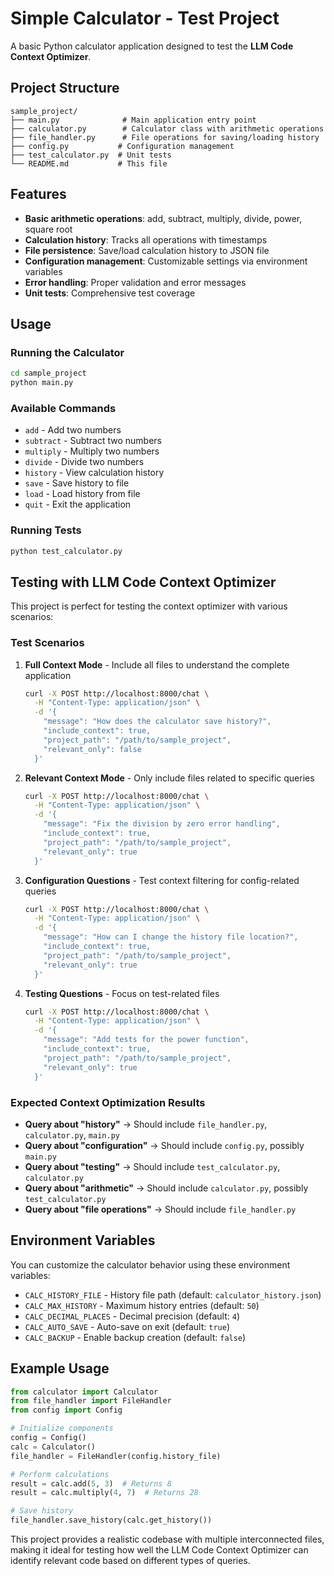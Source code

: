 # Simple Calculator - Test Project

A basic Python calculator application designed to test the **LLM Code Context Optimizer**.

## Project Structure

```
sample_project/
├── main.py              # Main application entry point
├── calculator.py        # Calculator class with arithmetic operations
├── file_handler.py      # File operations for saving/loading history
├── config.py           # Configuration management
├── test_calculator.py  # Unit tests
└── README.md           # This file
```

## Features

- **Basic arithmetic operations**: add, subtract, multiply, divide, power, square root
- **Calculation history**: Tracks all operations with timestamps
- **File persistence**: Save/load calculation history to JSON file
- **Configuration management**: Customizable settings via environment variables
- **Error handling**: Proper validation and error messages
- **Unit tests**: Comprehensive test coverage

## Usage

### Running the Calculator

```bash
cd sample_project
python main.py
```

### Available Commands

- `add` - Add two numbers
- `subtract` - Subtract two numbers  
- `multiply` - Multiply two numbers
- `divide` - Divide two numbers
- `history` - View calculation history
- `save` - Save history to file
- `load` - Load history from file
- `quit` - Exit the application

### Running Tests

```bash
python test_calculator.py
```

## Testing with LLM Code Context Optimizer

This project is perfect for testing the context optimizer with various scenarios:

### Test Scenarios

1. **Full Context Mode** - Include all files to understand the complete application
   ```bash
   curl -X POST http://localhost:8000/chat \
     -H "Content-Type: application/json" \
     -d '{
       "message": "How does the calculator save history?",
       "include_context": true,
       "project_path": "/path/to/sample_project",
       "relevant_only": false
     }'
   ```

2. **Relevant Context Mode** - Only include files related to specific queries
   ```bash
   curl -X POST http://localhost:8000/chat \
     -H "Content-Type: application/json" \
     -d '{
       "message": "Fix the division by zero error handling",
       "include_context": true,
       "project_path": "/path/to/sample_project",
       "relevant_only": true
     }'
   ```

3. **Configuration Questions** - Test context filtering for config-related queries
   ```bash
   curl -X POST http://localhost:8000/chat \
     -H "Content-Type: application/json" \
     -d '{
       "message": "How can I change the history file location?",
       "include_context": true,
       "project_path": "/path/to/sample_project",
       "relevant_only": true
     }'
   ```

4. **Testing Questions** - Focus on test-related files
   ```bash
   curl -X POST http://localhost:8000/chat \
     -H "Content-Type: application/json" \
     -d '{
       "message": "Add tests for the power function",
       "include_context": true,
       "project_path": "/path/to/sample_project",
       "relevant_only": true
     }'
   ```

### Expected Context Optimization Results

- **Query about "history"** → Should include `file_handler.py`, `calculator.py`, `main.py`
- **Query about "configuration"** → Should include `config.py`, possibly `main.py`
- **Query about "testing"** → Should include `test_calculator.py`, `calculator.py`
- **Query about "arithmetic"** → Should include `calculator.py`, possibly `test_calculator.py`
- **Query about "file operations"** → Should include `file_handler.py`

## Environment Variables

You can customize the calculator behavior using these environment variables:

- `CALC_HISTORY_FILE` - History file path (default: `calculator_history.json`)
- `CALC_MAX_HISTORY` - Maximum history entries (default: `50`)
- `CALC_DECIMAL_PLACES` - Decimal precision (default: `4`)
- `CALC_AUTO_SAVE` - Auto-save on exit (default: `true`)
- `CALC_BACKUP` - Enable backup creation (default: `false`)

## Example Usage

```python
from calculator import Calculator
from file_handler import FileHandler
from config import Config

# Initialize components
config = Config()
calc = Calculator()
file_handler = FileHandler(config.history_file)

# Perform calculations
result = calc.add(5, 3)  # Returns 8
result = calc.multiply(4, 7)  # Returns 28

# Save history
file_handler.save_history(calc.get_history())
```

This project provides a realistic codebase with multiple interconnected files, making it ideal for testing how well the LLM Code Context Optimizer can identify relevant code based on different types of queries. 
